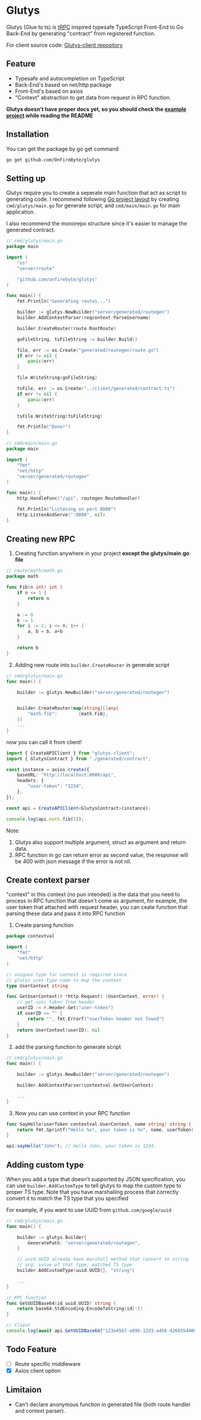 # Glutys

Glutys (Glue to ts) is [tRPC](https://trpc.io/) inspired typesafe TypeScript Front-End to Go Back-End by generating "contract" from registered function.

For client source code: [Glutys-client repository](https://github.com/OnFireByte/glutys-client)

## Feature

-   Typesafe and autocompletion on TypeScript
-   Back-End's based on net/http package
-   Front-End's based on axios
-   "Context" abstraction to get data from request in RPC function.

**Glutys doesn't have proper docs yet, so you should check the [example project](https://github.com/OnFireByte?tab=repositories) while reading the README**

## Installation

You can get the package by go get command

```bash
go get github.com/OnFireByte/glutys
```

## Setting up

Glutys require you to create a seperate main function that act as script to generating code. I recommend following [Go project layout](https://github.com/golang-standards/project-layout/tree/master/cmd) by creating `cmd/glutys/main.go` for generate script, and `cmd/main/main.go` for main application.

I also recommend the monorepo structure since it's easier to manage the generated contract.

```go
// cmd/glutys/main.go
package main

import (
	"os"
	"server/route"

	"github.com/onfirebyte/glutys"
)

func main() {
	fmt.Println("Generating routes...")

	builder := glutys.NewBuilder("server/generated/routegen")
	builder.AddContextParser(reqcontext.ParseUsername)

	builder.CreateRouter(route.RootRoute)

	goFileString, tsFileString := builder.Build()

	file, err := os.Create("generated/routegen/route.go")
	if err != nil {
		panic(err)
	}

	file.WriteString(goFileString)

	tsFile, err := os.Create("../client/generated/contract.ts")
	if err != nil {
		panic(err)
	}

	tsFile.WriteString(tsFileString)

	fmt.Println("Done!")
}
```

```go
// cmd/main/main.go
package main

import (
	"fmt"
	"net/http"
	"server/generated/routegen"
)

func main() {
	http.HandleFunc("/api", routegen.RouteHandler)

	fmt.Println("Listening on port 8080")
	http.ListenAndServe(":8080", nil)
}
```

## Creating new RPC

1. Creating function anywhere in your project **except the glutys/main.go file**

```go
// route/math/math.go
package math

func Fib(n int) int {
	if n <= 1 {
		return n
	}

	a := 0
	b := 1
	for i := 2; i <= n; i++ {
		a, b = b, a+b
	}

	return b
}
```

2. Adding new route into `builder.CreateRouter` in generate script

```go
// cmd/glutys/main.go
func main() {

	builder := glutys.NewBuilder("server/generated/routegen")


	builder.CreateRouter(map[string][]any{
	    "math.fib":        {math.Fib},
    })
    ...
}
```

now you can call it from client!

```typescript
import { CreateAPIClient } from "glutys-client";
import { GlutysContract } from "./generated/contract";

const instance = axios.create({
    baseURL: "http://localhost:8080/api",
    headers: {
        "user-token": "1234",
    },
});

const api = CreateAPIClient<GlutysContract>(instance);

console.log(api.math.fib(5));
```

Note:

1. Glutys also support multiple argument, struct as argument and return data.
2. RPC function in go can return error as second value, the response will be 400 with json message if the error is not nil.

## Create context parser

"context" in this context (no pun intended) is the data that you need to process in RPC function that doesn't come as argument, for example, the user token that attached with request header, you can ceate function that parsing these data and pass it into RPC function

1. Create parsing function

```go
package contextval

import (
	"fmt"
	"net/http"
)

// uniquee type for context is required since
// glutys uses type name to map the context
type UserContext string

func GetUserContext(r *http.Request) (UserContext, error) {
	// get user token from header
	userID := r.Header.Get("user-token")
	if userID == "" {
		return "", fmt.Errorf("userToken header not found")
	}
	return UserContext(userID), nil
}
```

2. add the parsing function to generate script

```go
// cmd/glutys/main.go
func main() {

	builder := glutys.NewBuilder("server/generated/routegen")

    builder.AddContextParser(contextval.GetUserContext)

    ...
}
```

3. Now you can use context in your RPC function

```go
func SayHello(userToken contextval.UserContext, name string) string {
	return fmt.Sprintf("Hello %v!, your token is %v", name, userToken)
}
```

```ts
api.sayHello("John"); // Hello John, your token is 1234.
```

## Adding custom type

When you add a type that doesn't supported by JSON specification, you can use `builder.AddCustomType` to tell glutys to map the custom type to proper TS type. Note that you have marshalling process that correctly convert it to match the TS type that you specified

For example, if you want to use UUID from `github.com/google/uuid`

```go
// cmd/glutys/main.go
func main() {

	builder := glutys.Builder{
		GeneratePath: "server/generated/routegen",
	}

    // uuid.UUID already have marshall method that convert to string.
    // arg: value of that type, matched TS type
    builder.AddCustomType(uuid.UUID{}, "string")

    ...
}
```

```go
// RPC function
func GetUUIDBase64(id uuid.UUID) string {
	return base64.StdEncoding.EncodeToString(id[:])
}
```

```ts
// Client
console.log(await api.GetUUIDBase64("123e4567-e89b-12d3-a456-426655440000")); //Ej5FZ+ibEtOkVkJmVUQAAA==
```

## Todo Feature

-   [ ] Route specific middleware
-   [x] Axios client option

## Limitaion

-   Can't declare anonymous function in generated file (both route handler and context parser).
